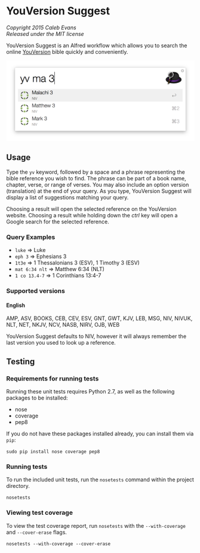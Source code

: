 # YouVersion Suggest

*Copyright 2015 Caleb Evans*  
*Released under the MIT license*

YouVersion Suggest is an Alfred workflow which allows you to search the online
[YouVersion](https://www.youversion.com/) bible quickly and conveniently.

![YouVersion Suggest in action](screenshots/chapters.png)

## Usage

Type the `yv` keyword, followed by a space and a phrase representing the bible
reference you wish to find. The phrase can be part of a book name, chapter,
verse, or range of verses. You may also include an option version (translation)
at the end of your query. As you type, YouVersion Suggest will display a list of
suggestions matching your query.

Choosing a result will open the selected reference on the YouVersion website.
Choosing a result while holding down the *ctrl* key will open a Google
search for the selected reference.

### Query Examples

* `luke` => Luke
* `eph 3` => Ephesians 3
* `1t3e` => 1 Thessalonians 3 (ESV), 1 Timothy 3 (ESV)
* `mat 6:34 nlt` => Matthew 6:34 (NLT)
* `1 co 13.4-7` => 1 Corinthians 13:4-7

### Supported versions

#### English

AMP, ASV, BOOKS, CEB, CEV, ESV, GNT, GWT, KJV, LEB, MSG, NIV, NIVUK, NLT, NET,
NKJV, NCV, NASB, NIRV, OJB, WEB

YouVersion Suggest defaults to NIV, however it will always remember the last
version you used to look up a reference.

## Testing

### Requirements for running tests

Running these unit tests requires Python 2.7, as well as the following packages
to be installed:

* nose
* coverage
* pep8

If you do not have these packages installed already, you can install them via
`pip`:

```
sudo pip install nose coverage pep8
```

### Running tests

To run the included unit tests, run the `nosetests` command within the project
directory.

```
nosetests
```

### Viewing test coverage

To view the test coverage report, run `nosetests` with the `--with-coverage` and
`--cover-erase` flags.

```
nosetests --with-coverage --cover-erase
```
